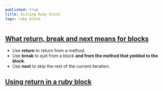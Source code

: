 ```yaml
---
published: true
title: Exiting Ruby block
tags: ruby block
---
```

## [What return, break and next means for blocks ](https://makandracards.com/makandra/46939-ruby-a-small-summary-of-what-return-break-and-next-means-for-blocks)
- Use **return** to return from a method. 
- Use **break** to quit from a block **and from the method that yielded to the block**. 
- Use **next** to skip the rest of the current iteration.

## [Using return in a ruby block](https://stackoverflow.com/questions/2325471/using-return-in-a-ruby-block)
